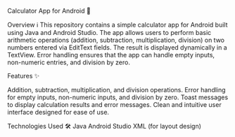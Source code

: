Calculator App for Android 📱

Overview ℹ️
This repository contains a simple calculator app for Android built using Java and Android Studio. The app allows users to perform basic arithmetic operations (addition, subtraction, multiplication, division) on two numbers entered via EditText fields. The result is displayed dynamically in a TextView. Error handling ensures that the app can handle empty inputs, non-numeric entries, and division by zero.

Features ✨

Addition, subtraction, multiplication, and division operations.
Error handling for empty inputs, non-numeric inputs, and division by zero.
Toast messages to display calculation results and error messages.
Clean and intuitive user interface designed for ease of use.

Technologies Used 🛠️
Java
Android Studio
XML (for layout design)
